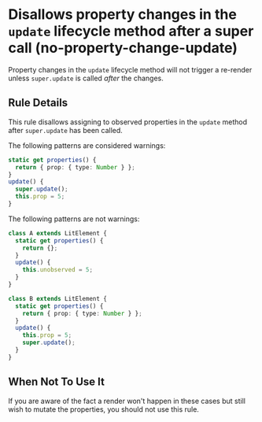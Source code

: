 # Disallows property changes in the `update` lifecycle method after a super call (no-property-change-update)

Property changes in the `update` lifecycle method will not trigger a re-render
unless `super.update` is called _after_ the changes.

## Rule Details

This rule disallows assigning to observed properties in the `update` method
after `super.update` has been called.

The following patterns are considered warnings:

```ts
static get properties() {
  return { prop: { type: Number } };
}
update() {
  super.update();
  this.prop = 5;
}
```

The following patterns are not warnings:

```ts
class A extends LitElement {
  static get properties() {
    return {};
  }
  update() {
    this.unobserved = 5;
  }
}

class B extends LitElement {
  static get properties() {
    return { prop: { type: Number } };
  }
  update() {
    this.prop = 5;
    super.update();
  }
}
```

## When Not To Use It

If you are aware of the fact a render won't happen in these cases but still
wish to mutate the properties, you should not use this rule.
